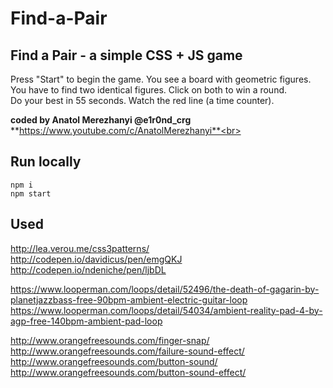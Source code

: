 # Find-a-Pair

## Find a Pair - a simple CSS + JS game

Press "Start" to begin the game. You see a board with geometric figures.<br>
You have to find two identical figures. Click on both to win a round.<br>
Do your best in 55 seconds. Watch the red line (a time counter).<br>

**coded by Anatol Merezhanyi @e1r0nd_crg**<br>
**https://www.youtube.com/c/AnatolMerezhanyi**<br>

## Run locally
```
npm i
npm start
```

## Used
http://lea.verou.me/css3patterns/<br>
http://codepen.io/davidicus/pen/emgQKJ<br>
http://codepen.io/ndeniche/pen/ljbDL<br>

https://www.looperman.com/loops/detail/52496/the-death-of-gagarin-by-planetjazzbass-free-90bpm-ambient-electric-guitar-loop<br>
https://www.looperman.com/loops/detail/54034/ambient-reality-pad-4-by-agp-free-140bpm-ambient-pad-loop

http://www.orangefreesounds.com/finger-snap/<br>
http://www.orangefreesounds.com/failure-sound-effect/<br>
http://www.orangefreesounds.com/button-sound/<br>
http://www.orangefreesounds.com/button-sound-effect/<br>
